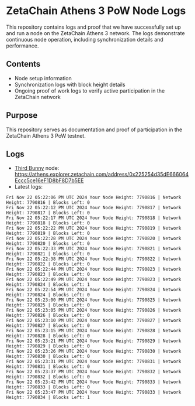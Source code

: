 # ZetaChain Athens 3 PoW Node Logs
This repository contains logs and proof that we have successfully set up and run a node on the ZetaChain Athens 3 network. The logs demonstrate continuous node operation, including synchronization details and performance.

## Contents
- Node setup information
- Synchronization logs with block height details
- Ongoing proof of work logs to verify active participation in the ZetaChain network

## Purpose
This repository serves as documentation and proof of participation in the ZetaChain Athens 3 PoW testnet.

## Logs

- [Third Bunny](https://thirdbunny.xyz/) node: https://athens.explorer.zetachain.com/address/0x225254d35dE666064Eccc5ce16eF1D8bF8D7b5EE
- Latest logs:
```
Fri Nov 22 05:22:06 PM UTC 2024 Your Node Height: 7790816 | Network Height: 7790816 | Blocks Left: 0
Fri Nov 22 05:22:12 PM UTC 2024 Your Node Height: 7790817 | Network Height: 7790817 | Blocks Left: 0
Fri Nov 22 05:22:17 PM UTC 2024 Your Node Height: 7790818 | Network Height: 7790818 | Blocks Left: 0
Fri Nov 22 05:22:22 PM UTC 2024 Your Node Height: 7790819 | Network Height: 7790819 | Blocks Left: 0
Fri Nov 22 05:22:28 PM UTC 2024 Your Node Height: 7790820 | Network Height: 7790820 | Blocks Left: 0
Fri Nov 22 05:22:33 PM UTC 2024 Your Node Height: 7790821 | Network Height: 7790821 | Blocks Left: 0
Fri Nov 22 05:22:38 PM UTC 2024 Your Node Height: 7790822 | Network Height: 7790822 | Blocks Left: 0
Fri Nov 22 05:22:44 PM UTC 2024 Your Node Height: 7790823 | Network Height: 7790823 | Blocks Left: 0
Fri Nov 22 05:22:49 PM UTC 2024 Your Node Height: 7790823 | Network Height: 7790824 | Blocks Left: 1
Fri Nov 22 05:22:54 PM UTC 2024 Your Node Height: 7790824 | Network Height: 7790824 | Blocks Left: 0
Fri Nov 22 05:23:00 PM UTC 2024 Your Node Height: 7790825 | Network Height: 7790825 | Blocks Left: 0
Fri Nov 22 05:23:05 PM UTC 2024 Your Node Height: 7790826 | Network Height: 7790826 | Blocks Left: 0
Fri Nov 22 05:23:10 PM UTC 2024 Your Node Height: 7790827 | Network Height: 7790827 | Blocks Left: 0
Fri Nov 22 05:23:15 PM UTC 2024 Your Node Height: 7790828 | Network Height: 7790828 | Blocks Left: 0
Fri Nov 22 05:23:21 PM UTC 2024 Your Node Height: 7790829 | Network Height: 7790829 | Blocks Left: 0
Fri Nov 22 05:23:26 PM UTC 2024 Your Node Height: 7790830 | Network Height: 7790830 | Blocks Left: 0
Fri Nov 22 05:23:31 PM UTC 2024 Your Node Height: 7790831 | Network Height: 7790831 | Blocks Left: 0
Fri Nov 22 05:23:37 PM UTC 2024 Your Node Height: 7790832 | Network Height: 7790832 | Blocks Left: 0
Fri Nov 22 05:23:42 PM UTC 2024 Your Node Height: 7790833 | Network Height: 7790833 | Blocks Left: 0
Fri Nov 22 05:23:47 PM UTC 2024 Your Node Height: 7790833 | Network Height: 7790834 | Blocks Left: 1
```
